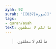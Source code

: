 ```yaml
---
ayah: 92
surah: '[[037|سورة]]'
tags:
- quran/ayah
text: ما لكم لا تنطقون
---
```

> ما لكم لا تنطقون
